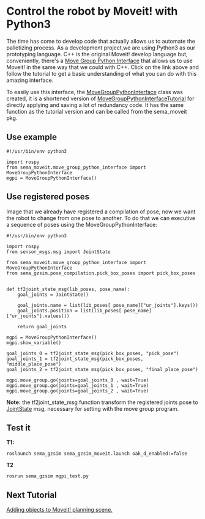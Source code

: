 # Control the robot by Moveit! with Python3

The time has come to develop code that actually allows us to automate the palletizing process.
As a development project,we are using Python3 as our prototyping language. C++ is the original Moveit! develop language but, conveniently, there's a [Move Group Python Interface](https://ros-planning.github.io/moveit_tutorials/doc/move_group_python_interface/move_group_python_interface_tutorial.html) that allows us to use Moveit! in the same way that we could with C++. Click on the link above and follow the tutorial to get a basic understanding of what you can do with this amazing interface.

To easily use this interface, the [MoveGroupPythonInterface](https://github.com/MonkyDCristian/SEMA_Sim/blob/ROS-focus-develop/sema_ws/src/sema_moveit/src/sema_moveit/move_group_python_interface.py) class was created, it is a shortened version of [MoveGroupPythonInterfaceTutorial](https://github.com/ros-planning/moveit_tutorials/blob/master/doc/move_group_python_interface/scripts/move_group_python_interface_tutorial.py) for directly applying  and saving a lot of redundancy code. It has the same function as the tutorial version and can be called from the sema_moveit pkg.

## Use example
```
#!/usr/bin/env python3

import rospy
from sema_moveit.move_group_python_interface import MoveGroupPythonInterface
mgpi = MoveGroupPythonInterface()
```

## Use registered poses

Image that we already have registered a compilation of pose, now we want the robot to change from one pose to another. To do that we can executive a sequence of poses using the MoveGroupPythonInterface:

```
#!/usr/bin/env python3

import rospy
from sensor_msgs.msg import JointState

from sema_moveit.move_group_python_interface import MoveGroupPythonInterface
from sema_gzsim.pose_compilation.pick_box_poses import pick_box_poses


def tf2joint_state_msg(lib_poses, pose_name):
	goal_joints = JointState()
	
	goal_joints.name = list(lib_poses[ pose_name]["ur_joints"].keys())
	goal_joints.position = list(lib_poses[ pose_name]["ur_joints"].values())

	return goal_joints
		
mgpi = MoveGroupPythonInterface()
mgpi.show_variable()

goal_joints_0 = tf2joint_state_msg(pick_box_poses, "pick_pose")
goal_joints_1 = tf2joint_state_msg(pick_box_poses, "middle_place_pose")
goal_joints_2 = tf2joint_state_msg(pick_box_poses, "final_place_pose")

mgpi.move_group.go(joints=goal_joints_0 , wait=True)
mgpi.move_group.go(joints=goal_joints_1 , wait=True)
mgpi.move_group.go(joints=goal_joints_2 , wait=True)
```
**Note:** the tf2joint_state_msg function transform the registered joints pose to [JointState](http://docs.ros.org/en/noetic/api/sensor_msgs/html/msg/JointState.html) msg, necessary for setting with the move group program.

## Test it
**T1:**
```
roslaunch sema_gzsim sema_gzsim_moveit.launch oak_d_enabled:=false
```
**T2**
```
rosrun sema_gzsim mgpi_test.py
```

## Next Tutorial 
[Adding objects to Moveit! planning scene.](https://github.com/MonkyDCristian/SEMA_Sim/blob/ROS-focus-develop/documentation/obj2scene.md)


